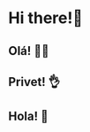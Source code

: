 # Hi there!👋
## Olá! 🙋‍♂️
## Privet! 👌
## Hola! 💩
<!--
- 🌱 I’m currently learning react, html, css, python, javascript, jsx
- 📫 How to reach me: instagram RGzin.__2
-->
